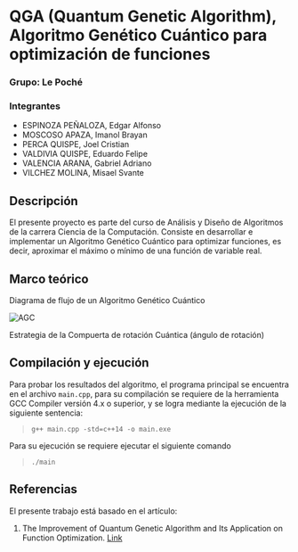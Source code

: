# QGA (Quantum Genetic Algorithm), Algoritmo Genético Cuántico para optimización de funciones
### Grupo: Le Poché

### Integrantes
* ESPINOZA PEÑALOZA, Edgar Alfonso
* MOSCOSO APAZA, Imanol Brayan
* PERCA QUISPE, Joel Cristian
* VALDIVIA QUISPE, Eduardo Felipe
* VALENCIA ARANA, Gabriel Adriano
* VILCHEZ MOLINA, Misael Svante


## Descripción
El presente proyecto es parte del curso de Análisis y Diseño de Algoritmos de la carrera Ciencia de la Computación. Consiste en desarrollar e implementar un Algoritmo Genético Cuántico para optimizar funciones, es decir, aproximar el máximo o mínimo de una función de variable real.

## Marco teórico

Diagrama de  flujo de un Algoritmo Genético Cuántico

![AGC](https://static-01.hindawi.com/articles/mpe/volume-2013/730749/figures/730749.fig.001.jpg)

Estrategia de la Compuerta de rotación Cuántica (ángulo de rotación)


## Compilación y ejecución
Para probar los resultados del algoritmo, el programa principal se encuentra en el archivo `main.cpp`, para su compilación se requiere de la herramienta GCC Compiler versión 4.x o superior, y se logra mediante la ejecución de la siguiente sentencia:

> `g++ main.cpp -std=c++14 -o main.exe`

Para su ejecución se requiere ejecutar el siguiente comando

> `./main`

## Referencias
El presente trabajo está basado en el artículo:

1. The Improvement of Quantum Genetic Algorithm and Its Application on Function Optimization. [Link](https://www.hindawi.com/journals/mpe/2013/730749/)

